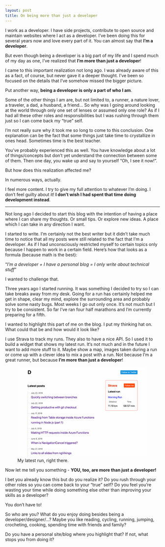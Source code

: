 ```yaml
---
layout: post
title: On being more than just a developer
---
```


I work as a developer. I have side projects, contribute to open source and maintain websites where I act as a developer. I’ve been doing this for several years now and love every part of it. You can almost say that **I’m a developer**.

But even though being a developer is a big part of my life and I spend much of my day as one, I’ve realized that **I’m more than just a developer**!

I came to this important realization not long ago. I was already aware of this as a fact, of course, but never gave it a deeper thought. I’ve been so focused on the details that I’ve somehow missed the bigger picture.

Put another way, **being a developer is only a part of who I am**.

Some of the other things I am are, but not limited to, a runner, a nature lover, a traveler, a dad, a husband, a friend... So why was I going around looking at the world through only one set of lenses or assumed only one role? As if I had all these other roles and responsibilities but I was rushing through them just so I can come back my “true” self.

I’m not really sure why it took me so long to come to this conclusion. One explanation can be the fact that some things just take time to crystallize in ones head. Sometimes time is the best teacher.

You’ve probably experienced this as well. You have knowledge about a lot of things/concepts but don’t yet understand the connection between some of them. Then one day, you wake up and say to yourself “Oh, I see it now!”.

But how does this realization affected me?

In numerous ways, actually.

I feel more content. I try to give my full attention to whatever I’m doing. I don’t feel guilty about it! **I don’t wish I had spent that time doing development instead**.

---

Not long ago I decided to start this blog with the intention of having a place where I can share my thoughts. Or small tips. Or explore new ideas. A place which I can take in any direction I want.

I started to write. I’m certainly not the best writer but it didn’t take much time to notice that all my posts were still related to the fact that I’m a developer. As if I had unconsciously restricted myself to certain topics only because I happen to work in a certain field. Here’s how that looks as a formula (because math is the best):

“*I’m a developer + I have a personal blog = I only write about technical stuff*”

I wanted to challenge that.

Three years ago I started running. It was something I decided to try so I can take breaks away from my desk. Going for a run has certainly helped me get in shape, clear my mind, explore the surrounding area and probably solve some nasty bugs. Most weeks I go out only once. It’s not much but I try to be consistent. So far I’ve ran four half marathons and I’m currently preparing for a fifth.

I wanted to highlight this part of me on the blog. I put my thinking hat on. What could that be and how would it look like?

I use Strava to track my runs. They also to have a nice API. So I used it to build a widget that shows my latest run. It‘s not much and in the future I want to add more stuff to it. Maybe show a map, images taken during a run or come up with a clever idea to mix a post with a run. Not because I’m a great runner, but because **I’m more than just a developer**!

<figure>
  <img src="/assets/img/on-being-more-than-just-a-developer/showing-my-latest-run.jpg" alt="A widget showing my latest run">
  <figcaption>My latest run, right there.</figcaption>
</figure>

Now let me tell you something - **YOU, too, are more than just a developer!**

I bet you already know this but do you realize it? Do you rush through your other roles so you can come back to your “true” self? Do you feel you’re wasting your time while doing something else other than improving your skills as a developer?

You don’t have to!

So who are you? What do you enjoy doing besides being a developer/designer/...? Maybe you like reading, cycling, running, jumping, crocheting, cooking, spending time with friends and family?

Do you have a personal site/blog where you highlight that? If not, what stops you from doing it?
